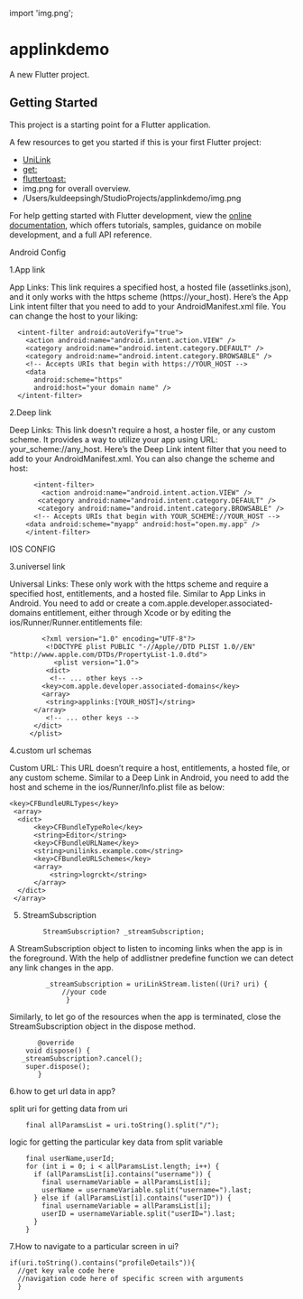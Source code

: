 import 'img.png';

# applinkdemo

A new Flutter project.

## Getting Started

This project is a starting point for a Flutter application.

A few resources to get you started if this is your first Flutter project:

- [UniLink ](https://pub.dev/packages/uni_links)
- [get: ](https://pub.dev/packages/get)
- [fluttertoast: ](https://pub.dev/packages/fluttertoast)
- img.png for overall overview.
- /Users/kuldeepsingh/StudioProjects/applinkdemo/img.png

For help getting started with Flutter development, view the
[online documentation](https://docs.flutter.dev/), which offers tutorials,
samples, guidance on mobile development, and a full API reference.


Android Config


1.App link

App Links: This link requires a specified host, a hosted file (assetlinks.json), and it only works with the https scheme (https://your_host).
Here’s the App Link intent filter that you need to add to your AndroidManifest.xml file. You can change the host to your liking:

<!-- App Links -->
      <intent-filter android:autoVerify="true">
        <action android:name="android.intent.action.VIEW" />
        <category android:name="android.intent.category.DEFAULT" />
        <category android:name="android.intent.category.BROWSABLE" />
        <!-- Accepts URIs that begin with https://YOUR_HOST -->
        <data
          android:scheme="https"
          android:host="your domain name" />
      </intent-filter>

2.Deep link

Deep Links: This link doesn’t require a host, a hoster file, or any custom scheme.
It provides a way to utilize your app using URL: your_scheme://any_host. Here’s the Deep Link intent filter that you need to add to your AndroidManifest.xml.
You can also change the scheme and host:

<!-- Deep Links --> 
          
          <intent-filter>
            <action android:name="android.intent.action.VIEW" />
           <category android:name="android.intent.category.DEFAULT" /> 
           <category android:name="android.intent.category.BROWSABLE" /> 
          <!-- Accepts URIs that begin with YOUR_SCHEME://YOUR_HOST --> 
        <data android:scheme="myapp" android:host="open.my.app" /> 
        </intent-filter>


IOS CONFIG

3.universel link

Universal Links: These only work with the https scheme and require a specified host, entitlements, and a hosted file.
Similar to App Links in Android. You need to add or create a com.apple.developer.associated-domains entitlement,
either through Xcode or by editing the ios/Runner/Runner.entitlements file:

            <?xml version="1.0" encoding="UTF-8"?>
             <!DOCTYPE plist PUBLIC "-//Apple//DTD PLIST 1.0//EN" "http://www.apple.com/DTDs/PropertyList-1.0.dtd">
               <plist version="1.0">
             <dict>
              <!-- ... other keys -->
            <key>com.apple.developer.associated-domains</key>
            <array>
             <string>applinks:[YOUR_HOST]</string>
          </array>
             <!-- ... other keys -->
          </dict>
         </plist>

4.custom url schemas

Custom URL: This URL doesn’t require a host, entitlements, a hosted file, or any custom scheme.
Similar to a Deep Link in Android, you need to add the host and scheme in the ios/Runner/Info.plist file as below:

    <key>CFBundleURLTypes</key>
     <array>
      <dict>
          <key>CFBundleTypeRole</key>
          <string>Editor</string>
          <key>CFBundleURLName</key>
          <string>unilinks.example.com</string>
          <key>CFBundleURLSchemes</key>
          <array>
              <string>logrckt</string>
          </array>
      </dict>
     </array>


5. StreamSubscription

            StreamSubscription? _streamSubscription;

A StreamSubscription object to listen to incoming links when the app is in the foreground.
With the help of addlistner predefine function we can detect any link changes in the app.


             _streamSubscription = uriLinkStream.listen((Uri? uri) {
                 //your code
                  }

Similarly, to let go of the resources when the app is terminated,
close the StreamSubscription object in the dispose method.
 
           @override
        void dispose() {
       _streamSubscription?.cancel(); 
        super.dispose();
           }

6.how to get url data in app?

split uri for getting data from uri

        final allParamsList = uri.toString().split("/");


logic for getting the particular key data from split variable
        
        final userName,userId;
        for (int i = 0; i < allParamsList.length; i++) {
          if (allParamsList[i].contains("username")) {
            final usernameVariable = allParamsList[i];
            userName = usernameVariable.split("username=").last;
          } else if (allParamsList[i].contains("userID")) {
            final usernameVariable = allParamsList[i];
            userID = usernameVariable.split("userID=").last;
          }
        }

7.How to navigate to a particular screen in ui?

    if(uri.toString().contains("profileDetails")){
      //get key vale code here
      //navigation code here of specific screen with arguments
      }

